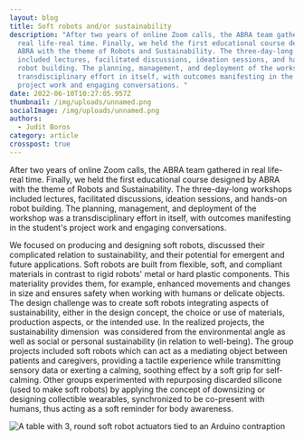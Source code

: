 ```yaml
---
layout: blog
title: Soft robots and/or sustainability
description: "After two years of online Zoom calls, the ABRA team gathered in
  real life-real time. Finally, we held the first educational course designed by
  ABRA with the theme of Robots and Sustainability. The three-day-long workshops
  included lectures, facilitated discussions, ideation sessions, and hands-on
  robot building. The planning, management, and deployment of the workshop was a
  transdisciplinary effort in itself, with outcomes manifesting in the student's
  project work and engaging conversations. "
date: 2022-06-10T10:27:05.957Z
thumbnail: /img/uploads/unnamed.png
socialImage: /img/uploads/unnamed.png
authors:
  - Judit Boros
category: article
crosspost: true
---
```

After two years of online Zoom calls, the ABRA team gathered in real life-real time. Finally, we held the first educational course designed by ABRA with the theme of Robots and Sustainability. The three-day-long workshops included lectures, facilitated discussions, ideation sessions, and hands-on robot building. The planning, management, and deployment of the workshop was a transdisciplinary effort in itself, with outcomes manifesting in the student's project work and engaging conversations. 

We focused on producing and designing soft robots, discussed their complicated relation to sustainability, and their potential for emergent and future applications. Soft robots are built from flexible, soft, and compliant materials in contrast to rigid robots' metal or hard plastic components. This materiality provides them, for example, enhanced movements and changes in size and ensures safety when working with humans or delicate objects. The design challenge was to create soft robots integrating aspects of sustainability, either in the design concept, the choice or use of materials, production aspects, or the intended use. In the realized projects, the sustainability dimension  was considered from the environmental angle as well as social or personal sustainability (in relation to well-being). The group projects included soft robots which can act as a mediating object between patients and caregivers, providing a tactile experience while transmitting sensory data or exerting a calming, soothing effect by a soft grip for self-calming. Other groups experimented with repurposing discarded silicone (used to make soft robots) by applying the concept of downsizing or designing collectible wearables, synchronized to be co-present with humans, thus acting as a soft reminder for body awareness.

![A table with 3, round soft robot actuators tied to an Arduino contraption](/img/uploads/unnamed-1-.png "The co-creation process of soft robots prototypes")